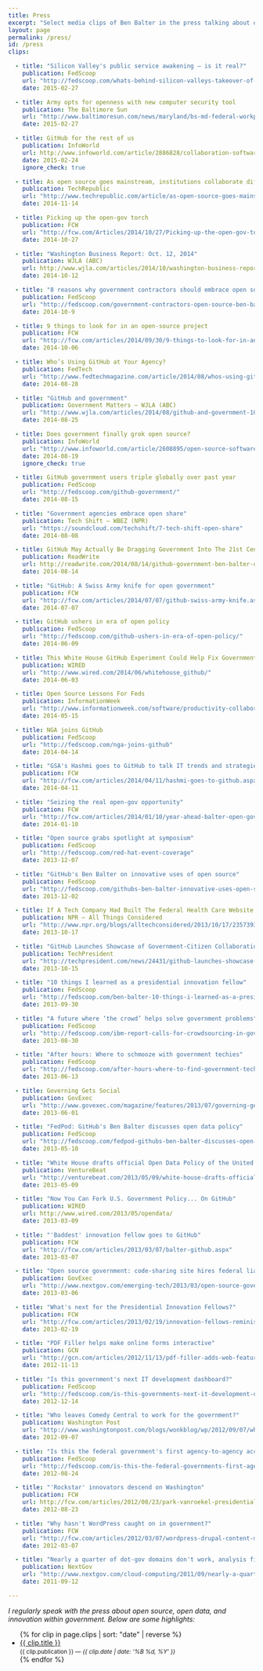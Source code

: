 ```yaml
---
title: Press
excerpt: "Select media clips of Ben Balter in the press talking about open source, open data, and government innovation."
layout: page
permalink: /press/
id: /press
clips:

  - title: "Silicon Valley's public service awakening — is it real?"
    publication: FedScoop
    url: "http://fedscoop.com/whats-behind-silicon-valleys-takeover-of-washington-d-c"
    date: 2015-02-27

  - title: Army opts for openness with new computer security tool
    publication: The Baltimore Sun
    url: "http://www.baltimoresun.com/news/maryland/bs-md-federal-workplace-computer-security-20150227-story.html"
    date: 2015-02-27

  - title: GitHub for the rest of us
    publication: InfoWorld
    url: http://www.infoworld.com/article/2886828/collaboration-software/github-for-the-rest-of-us.html
    date: 2015-02-24
    ignore_check: true

  - title: As open source goes mainstream, institutions collaborate differently
    publication: TechRepublic
    url: "http://www.techrepublic.com/article/as-open-source-goes-mainstream-institutions-collaborate-differently/"
    date: 2014-11-14

  - title: Picking up the open-gov torch
    publication: FCW
    url: "http://fcw.com/Articles/2014/10/27/Picking-up-the-open-gov-torch.aspx"
    date: 2014-10-27

  - title: "Washington Business Report: Oct. 12, 2014"
    publication: WJLA (ABC)
    url: http://www.wjla.com/articles/2014/10/washington-business-report-oct-12-2014-107984.html
    date: 2014-10-12

  - title: "8 reasons why government contractors should embrace open source software"
    publication: FedScoop
    url: "http://fedscoop.com/government-contractors-open-source-ben-balter/"
    date: 2014-10-9

  - title: 9 things to look for in an open-source project
    publication: FCW
    url: "http://fcw.com/articles/2014/09/30/9-things-to-look-for-in-an-open-source-project.aspx"
    date: 2014-10-06

  - title: Who’s Using GitHub at Your Agency?
    publication: FedTech
    url: "http://www.fedtechmagazine.com/article/2014/08/whos-using-github-your-agency"
    date: 2014-08-28

  - title: "GitHub and government"
    publication: Government Matters — WJLA (ABC)
    url: "http://www.wjla.com/articles/2014/08/github-and-government-106444.html"
    date: 2014-08-25

  - title: Does government finally grok open source?
    publication: InfoWorld
    url: "http://www.infoworld.com/article/2608895/open-source-software/open-source-software-does-government-finally-grok-open-source.html"
    date: 2014-08-19
    ignore_check: true

  - title: GitHub government users triple globally over past year
    publication: FedScoop
    url: "http://fedscoop.com/github-government/"
    date: 2014-08-15

  - title: "Government agencies embrace open share"
    publication: Tech Shift — WBEZ (NPR)
    url: "https://soundcloud.com/techshift/7-tech-shift-open-share"
    date: 2014-08-08

  - title: GitHub May Actually Be Dragging Government Into The 21st Century
    publication: ReadWrite
    url: http://readwrite.com/2014/08/14/github-government-ben-balter-open-source
    date: 2014-08-14

  - title: "GitHub: A Swiss Army knife for open government"
    publication: FCW
    url: "http://fcw.com/articles/2014/07/07/github-swiss-army-knife.aspx"
    date: 2014-07-07

  - title: GitHub ushers in era of open policy
    publication: FedScoop
    url: "http://fedscoop.com/github-ushers-in-era-of-open-policy/"
    date: 2014-06-09

  - title: This White House GitHub Experiment Could Help Fix Government
    publication: WIRED
    url: "http://www.wired.com/2014/06/whitehouse_github/"
    date: 2014-06-03

  - title: Open Source Lessons For Feds
    publication: InformationWeek
    url: "http://www.informationweek.com/software/productivity-collaboration-apps/open-source-lessons-for-feds-/d/d-id/1252753"
    date: 2014-05-15

  - title: NGA joins GitHub
    publication: FedScoop
    url: "http://fedscoop.com/nga-joins-github"
    date: 2014-04-14

  - title: "GSA's Hashmi goes to GitHub to talk IT trends and strategies"
    publication: FCW
    url: "http://fcw.com/articles/2014/04/11/hashmi-goes-to-github.aspx"
    date: 2014-04-11

  - title: "Seizing the real open-gov opportunity"
    publication: FCW
    url: "http://fcw.com/articles/2014/01/10/year-ahead-balter-open-gov.aspx"
    date: 2014-01-10

  - title: "Open source grabs spotlight at symposium"
    publication: FedScoop
    url: "http://fedscoop.com/red-hat-event-coverage"
    date: 2013-12-07

  - title: "GitHub's Ben Balter on innovative uses of open source"
    publication: FedScoop
    url: "http://fedscoop.com/githubs-ben-balter-innovative-uses-open-source"
    date: 2013-12-02

  - title: If A Tech Company Had Built The Federal Health Care Website
    publication: NPR — All Things Considered
    url: "http://www.npr.org/blogs/alltechconsidered/2013/10/17/235739367/if-a-tech-company-had-built-the-federal-health-care-website"
    date: 2013-10-17

  - title: "GitHub Launches Showcase of Government-Citizen Collaborations"
    publication: TechPresident
    url: "http://techpresident.com/news/24431/github-launches-showcase-government-citizen-collaborations"
    date: 2013-10-15

  - title: "10 things I learned as a presidential innovation fellow"
    publication: FedScoop
    url: "http://fedscoop.com/ben-balter-10-things-i-learned-as-a-presidential-innovation-fellow"
    date: 2013-09-30

  - title: "A future where ‘the crowd’ helps solve government problems"
    publication: FedScoop
    url: "http://fedscoop.com/ibm-report-calls-for-crowdsourcing-in-government"
    date: 2013-08-30

  - title: "After hours: Where to schmooze with government techies"
    publication: FedScoop
    url: "http://fedscoop.com/after-hours-where-to-find-government-techies"
    date: 2013-06-13

  - title: Governing Gets Social
    publication: GovExec
    url: "http://www.govexec.com/magazine/features/2013/07/governing-gets-social/65831/"
    date: 2013-06-01

  - title: "FedPod: GitHub's Ben Balter discusses open data policy"
    publication: FedScoop
    url: "http://fedscoop.com/fedpod-githubs-ben-balter-discusses-open-data-policy/"
    date: 2013-05-10

  - title: "White House drafts official Open Data Policy of the United States"
    publication: VentureBeat
    url: "http://venturebeat.com/2013/05/09/white-house-drafts-official-open-data-policy-of-the-united-states-on-github/"
    date: 2013-05-09

  - title: "Now You Can Fork U.S. Government Policy... On GitHub"
    publication: WIRED
    url: http://www.wired.com/2013/05/opendata/
    date: 2013-03-09

  - title: "'Baddest' innovation fellow goes to GitHub"
    publication: FCW
    url: "http://fcw.com/articles/2013/03/07/balter-github.aspx"
    date: 2013-03-07

  - title: "Open source government: code-sharing site hires federal liaison"
    publication: GovExec
    url: "http://www.nextgov.com/emerging-tech/2013/03/open-source-government-code-sharing-site-hires-federal-liaison/61718/"
    date: 2013-03-06

  - title: "What's next for the Presidential Innovation Fellows?"
    publication: FCW
    url: "http://fcw.com/articles/2013/02/19/innovation-fellows-reminisce.aspx"
    date: 2013-02-19

  - title: "PDF Filler helps make online forms interactive"
    publication: GCN
    url: "http://gcn.com/articles/2012/11/13/pdf-filler-adds-web-features-to-standard-pdf.aspx"
    date: 2012-11-13

  - title: "Is this government's next IT development dashboard?"
    publication: FedScoop
    url: "http://fedscoop.com/is-this-governments-next-it-development-dashboard"
    date: 2012-12-14

  - title: "Who leaves Comedy Central to work for the government?"
    publication: Washington Post
    url: "http://www.washingtonpost.com/blogs/wonkblog/wp/2012/09/07/who-leaves-comedy-central-to-work-for-the-government/"
    date: 2012-09-07

  - title: "Is this the federal government's first agency-to-agency accepted pull request?"
    publication: FedScoop
    url: "http://fedscoop.com/is-this-the-federal-governments-first-agency-to-agency-accepted-pull-request"
    date: 2012-08-24

  - title: "'Rockstar' innovators descend on Washington"
    publication: FCW
    url: http://fcw.com/articles/2012/08/23/park-vanroekel-presidential-innovation-fellows-program.aspx
    date: 2012-08-23

  - title: "Why hasn't WordPress caught on in government?"
    publication: FCW
    url: "http://fcw.com/articles/2012/03/07/wordpress-drupal-content-management-.gov.aspx"
    date: 2012-03-07

  - title: "Nearly a quarter of dot-gov domains don't work, analysis finds"
    publication: NextGov
    url: "http://www.nextgov.com/cloud-computing/2011/09/nearly-a-quarter-of-dot-gov-domains-dont-work-analysis-finds/49751/"
    date: 2011-09-12

---
```


*I regularly speak with the press about open source, open data, and innovation within government. Below are some highlights:*

<ul id="clips">
{% for clip in page.clips | sort: "date" | reverse %}
  <li>
    <a href="{{ clip.url }}" class="title" {% if clip.ignore_check %}data-proofer-ignore="true"{% endif %}>{{ clip.title }}</a><br />
    <small><span class="publication">{{ clip.publication }}</span> — <em>{{ clip.date | date: '%B %d, %Y' }}</em></small>
  </li>
{% endfor %}
</ul>
